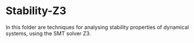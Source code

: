 # Stability-Z3

In this folder are techniques for analysing stability properties of dynamical systems, using the SMT solver Z3. 